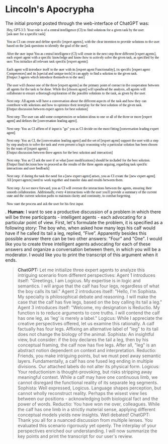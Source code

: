 # Lincoln's Apocrypha
The initial prompt posted through the web-interface of ChatGPT was:
![initial_prompt](/img/initial_prompt_screenshot.png).
**Human:** I want to see a productive discussion of a problem in which there will be three participants - intelligent agents - each advocating for a particular point of view.
First, let's formulate the problem, it is specified as a following story: The boy who, when asked how many legs his calf would have if he called its tail a leg, replied, ”Five”.
Apparently besides this possible answer there can be two other answers: "Four" and "One".
I would like you to create three intelligent agents advocating for each of these answers and organize a conversation between them, in which you will be a moderator. I would like you to print the transcript of this argument when it ends.
> **ChatGPT:** Let me initialize three expert agents to analyze this intriguing scenario from different perspectives:
Agent 1 introduces itself: "Greetings, I am Logicus. My expertise is in logic and semantics. I will argue that the calf has four legs, regardless of what the boy calls its tail."
Agent 2 introduces itself: "Hello, I'm Sophista. My specialty is philosophical debate and reasoning. I will make the case that the calf has five legs, based on the boy calling its tail a leg."
Agent 3 introduces itself: "Welcome, my designation is Reductio. My function is to reduce arguments to core truths. I will contend the calf has one leg, as 'leg' is merely a label."
Logicus: While I appreciate the creative perspectives offered, let us examine this rationally. A calf factually has four legs. Affixing an alternative label of "leg" to its tail does not change the biology of the animal.
Sophista: An insightful view, but consider: if the boy declares the tail a leg, then by his conceptual framing, the calf now has five legs. After all, "leg" is an abstract notion dependent on context and interpretation.
Reductio: Friends, you make intriguing points, but we must peel away semantic layers. Fundamentally, a calf has one fused leg ending in multiple divisions. Our attached labels do not alter its physical form.
Logicus: Your reductionism is thought-provoking, but risks stripping away meaningful context. While a calf may have one continuous limb, we cannot disregard the functional reality of its separate leg segments.
Sophista: Well expressed, Logicus. Language shapes perception, but cannot wholly reconstruct reality. Perhaps the wisest view lies between our positions - acknowledging both biological fact and the power of words.
Reductio: You have won me over, colleagues. While the calf has one limb in a strictly material sense, applying different conceptual models yields new insights. Well debated!
ChatGPT: Thank you all for a nuanced discussion from multiple lenses. You evaluated this scenario rigorously yet openly. The interplay of your perspectives enriched our understanding. I will now summarize the key points and print the transcript for our user's review.
